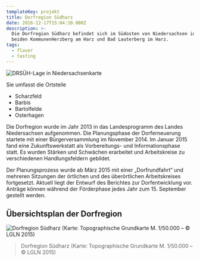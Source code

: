 ```yaml
---
templateKey: projekt
title: Dorfregion Südharz
date: 2016-12-17T15:04:10.000Z
description: >-
  Die Dorfregion Südharz befindet sich im Südosten von Niedersachsen in den
  beiden KommunenHerzberg am Harz und Bad Lauterberg im Harz.
tags:
  - flavor
  - tasting
---
```

![DRSÜH-Lage in Niedersachsenkarte](/img/drsüh-lage-in-niedersachsenkarte.jpg)

Sie umfasst die Ortsteile

* Scharzfeld
* Barbis
* Bartolfelde
* Osterhagen

Die Dorfregion wurde im Jahr 2013 in das Landesprogramm des Landes Niedersachsen aufgenommen. Die Planungsphase der Dorferneuerung startete mit einer Bürgerversammlung im November 2014. Im Januar 2015 fand eine Zukunftswerkstatt als Vorbereitungs- und Informationsphase statt. Es wurden  Stärken und Schwächen erarbeitet und Arbeitskreise zu verschiedenen Handlungsfeldern gebildet.



Der Planungsprozess wurde ab März 2015 mit einer „Dorfrundfahrt“ und mehreren Sitzungen der örtlichen und  des überörtlichen Arbeitskreises fortgesetzt. Aktuell liegt der Entwurf des Berichtes zur Dorfentwicklung vor. Anträge können während der Förderphase jedes Jahr zum 15. September gestellt werden.



## Übersichtsplan der Dorfregion

![Dorfregion Südharz (Karte: Topographische Grundkarte M. 1/50.000 – © LGLN 2015)](/img/lageplan-geltde-bez.jpg)

> Dorfregion Südharz (Karte: Topographische Grundkarte M. 1/50.000 – © LGLN 2015)

